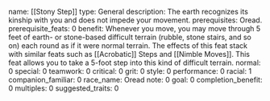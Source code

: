 name: [[Stony Step]]
type: General
description: The earth recognizes its kinship with you and does not impede your movement.
prerequisites: Oread.
prerequisite_feats: 0
benefit: Whenever you move, you may move through 5 feet of earth- or stone-based difficult terrain (rubble, stone stairs, and so on) each round as if it were normal terrain. The effects of this feat stack with similar feats such as [[Acrobatic]] Steps and [[Nimble Moves]]. This feat allows you to take a 5-foot step into this kind of difficult terrain.
normal: 0
special: 0
teamwork: 0
critical: 0
grit: 0
style: 0
performance: 0
racial: 1
companion_familiar: 0
race_name: Oread
note: 0
goal: 0
completion_benefit: 0
multiples: 0
suggested_traits: 0
